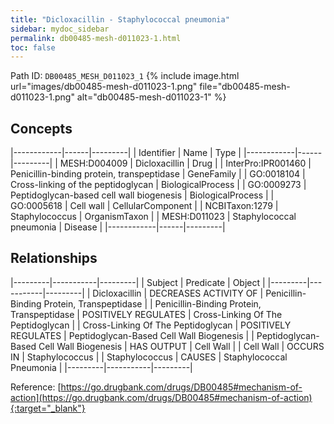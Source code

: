 ```yaml
---
title: "Dicloxacillin - Staphylococcal pneumonia"
sidebar: mydoc_sidebar
permalink: db00485-mesh-d011023-1.html
toc: false 
---
```



Path ID: `DB00485_MESH_D011023_1`
{% include image.html url="images/db00485-mesh-d011023-1.png" file="db00485-mesh-d011023-1.png" alt="db00485-mesh-d011023-1" %}

## Concepts

|------------|------|---------|
| Identifier | Name | Type    |
|------------|------|---------|
| MESH:D004009 | Dicloxacillin | Drug |
| InterPro:IPR001460 | Penicillin-binding protein, transpeptidase | GeneFamily |
| GO:0018104 | Cross-linking of the peptidoglycan | BiologicalProcess |
| GO:0009273 | Peptidoglycan-based cell wall biogenesis | BiologicalProcess |
| GO:0005618 | Cell wall | CellularComponent |
| NCBITaxon:1279 | Staphylococcus | OrganismTaxon |
| MESH:D011023 | Staphylococcal pneumonia | Disease |
|------------|------|---------|

## Relationships

|---------|-----------|---------|
| Subject | Predicate | Object  |
|---------|-----------|---------|
| Dicloxacillin | DECREASES ACTIVITY OF | Penicillin-Binding Protein, Transpeptidase |
| Penicillin-Binding Protein, Transpeptidase | POSITIVELY REGULATES | Cross-Linking Of The Peptidoglycan |
| Cross-Linking Of The Peptidoglycan | POSITIVELY REGULATES | Peptidoglycan-Based Cell Wall Biogenesis |
| Peptidoglycan-Based Cell Wall Biogenesis | HAS OUTPUT | Cell Wall |
| Cell Wall | OCCURS IN | Staphylococcus |
| Staphylococcus | CAUSES | Staphylococcal Pneumonia |
|---------|-----------|---------|

Reference: [https://go.drugbank.com/drugs/DB00485#mechanism-of-action](https://go.drugbank.com/drugs/DB00485#mechanism-of-action){:target="_blank"}